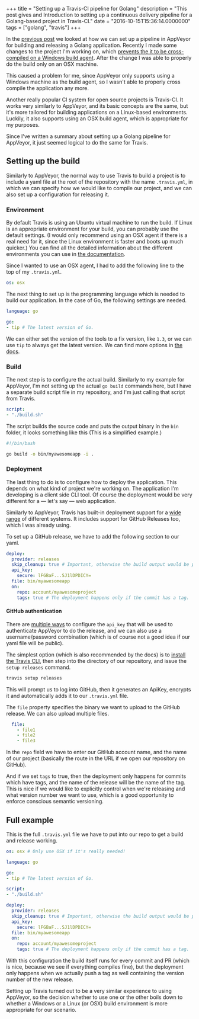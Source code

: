 +++
title = "Setting up a Travis-CI pipeline for Golang"
description = "This post gives and Introduction to setting up a continuous delivery pipeline for a Golang-based project in Travis-CI."
date = "2016-10-15T15:36:14.0000000"
tags = ["golang", "travis"]
+++

In the [previous post](/setting-up-an-appveyor-pipeline-for-golang) we looked at how we can set up a pipeline in AppVeyor for building and releasing a Golang application. Recently I made some changes to the project I'm working on, which [prevents the it to be cross-compiled on a Windows build agent](https://github.com/rjeczalik/notify/issues/108). After the change I was able to properly do the build only on an OSX machine.

This caused a problem for me, since AppVeyor only supports using a Windows machine as the build agent, so I wasn't able to properly cross compile the application any more.

Another really popular CI system for open source projects is Travis-CI. It works very similarly to AppVeyor, and its basic concepts are the same, but it's more tailored for building applications on a Linux-based environments. Luckily, it also supports using an OSX build agent, which is appropriate for my purposes.

Since I've written a summary about setting up a Golang pipeline for AppVeyor, it just seemed logical to do the same for Travis.

## Setting up the build

Similarly to AppVeyor, the normal way to use Travis to build a project is to include a yaml file at the root of the repository with the name `.travis.yml`, in which we can specify how we would like to compile our project, and we can also set up a configuration for releasing it.

### Environment

By default Travis is using an Ubuntu virtual machine to run the build. If Linux is an appropriate environment for your build, you can probably use the default settings. (I would only recommend using an OSX agent if there is a real need for it, since the Linux environment is faster and boots up much quicker.) You can find all the detailed information about the different environments you can use in [the documentation](https://docs.travis-ci.com/user/ci-environment/).

Since I wanted to use an OSX agent, I had to add the following line to the top of my `.travis.yml`.

```yaml
os: osx
```

The next thing to set up is the programming language which is needed to build our application. In the case of Go, the following settings are needed. 

```yaml
language: go

go:
- tip # The latest version of Go.
```

We can either set the version of the tools to a fix version, like `1.3`, or we can use `tip` to always get the latest version. We can find more options in [the docs](https://docs.travis-ci.com/user/languages/go).

### Build

The next step is to configure the actual build. Similarly to my example for AppVeyor, I'm not setting up the actual `go build` commands here, but I have a separate build script file in my repository, and I'm just calling that script from Travis.

```yaml
script:
- "./build.sh"
```

The script builds the source code and puts the output binary in the `bin` folder, it looks something like this (This is a simplified example.)

```bash
#!/bin/bash

go build -o bin/myawesomeapp -i .
``` 

### Deployment

The last thing to do is to configure how to deploy the application. This depends on what kind of project we're working on. The application I'm developing is a client side CLI tool. Of course the deployment would be very different for a — let's say — web application.

Similarly to AppVeyor, Travis has built-in deployment support for a [wide range](https://docs.travis-ci.com/user/deployment) of different systems. It includes support for GitHub Releases too, which I was already using.

To set up a GitHub release, we have to add the following section to our yaml.

```yaml
deploy:
  provider: releases
  skip_cleanup: true # Important, otherwise the build output would be purged.
  api_key:
    secure: lFGBaF...SJ1lDPDICY=
  file: bin/myawesomeapp
  on:
    repo: account/myawesomeproject
    tags: true # The deployment happens only if the commit has a tag.
``` 

#### GitHub authentication

There are [multiple ways](https://docs.travis-ci.com/user/deployment/releases/) to configure the `api_key` that will be used to authenticate AppVeyor to do the release, and we can also use a username/password combination (which is of course not a good idea if our yaml file will be public).

The simplest option (which is also recommended by the docs) is to [install the Travis CLI](https://github.com/travis-ci/travis.rb#installation), then step into the directory of our repository, and issue the `setup releases` command.

```bash
travis setup releases
```

This will prompt us to log into GitHub, then it generates an ApiKey, encrypts it and automatically adds it to our `.travis.yml` file.

The `file` property specifies the binary we want to upload to the GitHub release. We can also upload multiple files.

```yaml
  file:
    - file1
    - file2
    - file3
```

In the `repo` field we have to enter our GitHub account name, and the name of our project (basically the route in the URL if we open our repository on GitHub).

And if we set `tags` to true, then the deployment only happens for commits which have tags, and the name of the release will be the name of the tag. This is nice if we would like to explicitly control when we're releasing and what version number we want to use, which is a good opportunity to enforce conscious semantic versioning.

## Full example

This is the full `.travis.yml` file we have to put into our repo to get a build and release working.

```yaml
os: osx # Only use OSX if it's really needed!

language: go

go:
- tip # The latest version of Go.

script:
- "./build.sh"

deploy:
  provider: releases
  skip_cleanup: true # Important, otherwise the build output would be purged.
  api_key:
    secure: lFGBaF...SJ1lDPDICY=
  file: bin/myawesomeapp
  on:
    repo: account/myawesomeproject
    tags: true # The deployment happens only if the commit has a tag.
```

With this configuration the build itself runs for every commit and PR (which is nice, because we see if everything compiles fine), but the deployment only happens when we actually push a tag as well containing the version number of the new release.

Setting up Travis turned out to be a very similar experience to using AppVeyor, so the decision whether to use one or the other boils down to whether a Windows or a Linux (or OSX) build environment is more appropriate for our scenario.
